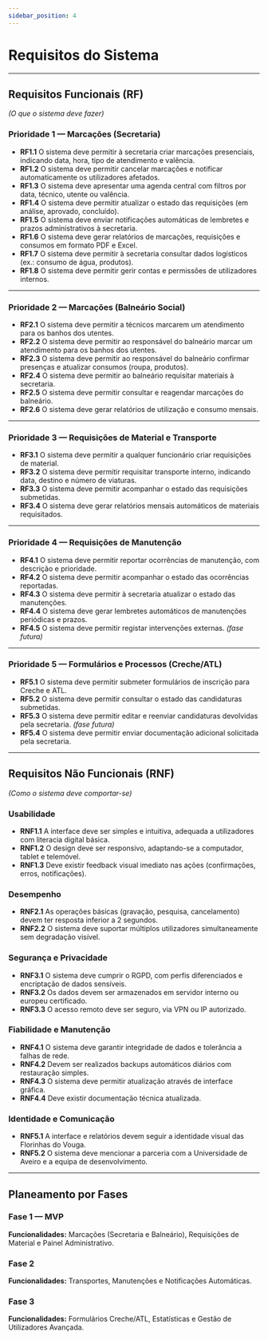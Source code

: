 ```yaml
---
sidebar_position: 4
---
```

# Requisitos do Sistema

---

## Requisitos Funcionais (RF)
*(O que o sistema deve fazer)*

### Prioridade 1 — Marcações (Secretaria)
- **RF1.1** O sistema deve permitir à secretaria criar marcações presenciais, indicando data, hora, tipo de atendimento e valência.  
- **RF1.2** O sistema deve permitir cancelar marcações e notificar automaticamente os utilizadores afetados.  
- **RF1.3** O sistema deve apresentar uma agenda central com filtros por data, técnico, utente ou valência.  
- **RF1.4** O sistema deve permitir atualizar o estado das requisições (em análise, aprovado, concluído).  
- **RF1.5** O sistema deve enviar notificações automáticas de lembretes e prazos administrativos à secretaria.  
- **RF1.6** O sistema deve gerar relatórios de marcações, requisições e consumos em formato PDF e Excel.  
- **RF1.7** O sistema deve permitir à secretaria consultar dados logísticos (ex.: consumo de água, produtos).  
- **RF1.8** O sistema deve permitir gerir contas e permissões de utilizadores internos.  

---

### Prioridade 2 — Marcações (Balneário Social)
- **RF2.1** O sistema deve permitir a técnicos marcarem um atendimento para os banhos dos utentes.  
- **RF2.2** O sistema deve permitir ao responsável do balneário marcar um atendimento para os banhos dos utentes.  
- **RF2.3** O sistema deve permitir ao responsável do balneário confirmar presenças e atualizar consumos (roupa, produtos).  
- **RF2.4** O sistema deve permitir ao balneário requisitar materiais à secretaria.  
- **RF2.5** O sistema deve permitir consultar e reagendar marcações do balneário.  
- **RF2.6** O sistema deve gerar relatórios de utilização e consumo mensais.  

---

### Prioridade 3 — Requisições de Material e Transporte
- **RF3.1** O sistema deve permitir a qualquer funcionário criar requisições de material.  
- **RF3.2** O sistema deve permitir requisitar transporte interno, indicando data, destino e número de viaturas.  
- **RF3.3** O sistema deve permitir acompanhar o estado das requisições submetidas.  
- **RF3.4** O sistema deve gerar relatórios mensais automáticos de materiais requisitados.  

---

### Prioridade 4 — Requisições de Manutenção
- **RF4.1** O sistema deve permitir reportar ocorrências de manutenção, com descrição e prioridade.  
- **RF4.2** O sistema deve permitir acompanhar o estado das ocorrências reportadas.  
- **RF4.3** O sistema deve permitir à secretaria atualizar o estado das manutenções.  
- **RF4.4** O sistema deve gerar lembretes automáticos de manutenções periódicas e prazos.  
- **RF4.5** O sistema deve permitir registar intervenções externas. *(fase futura)*  

---

### Prioridade 5 — Formulários e Processos (Creche/ATL)
- **RF5.1** O sistema deve permitir submeter formulários de inscrição para Creche e ATL.  
- **RF5.2** O sistema deve permitir consultar o estado das candidaturas submetidas.  
- **RF5.3** O sistema deve permitir editar e reenviar candidaturas devolvidas pela secretaria. *(fase futura)*  
- **RF5.4** O sistema deve permitir enviar documentação adicional solicitada pela secretaria.  

---

## Requisitos Não Funcionais (RNF)
*(Como o sistema deve comportar-se)*

### Usabilidade
- **RNF1.1** A interface deve ser simples e intuitiva, adequada a utilizadores com literacia digital básica.  
- **RNF1.2** O design deve ser responsivo, adaptando-se a computador, tablet e telemóvel.  
- **RNF1.3** Deve existir feedback visual imediato nas ações (confirmações, erros, notificações).  

### Desempenho
- **RNF2.1** As operações básicas (gravação, pesquisa, cancelamento) devem ter resposta inferior a 2 segundos.  
- **RNF2.2** O sistema deve suportar múltiplos utilizadores simultaneamente sem degradação visível.  

### Segurança e Privacidade
- **RNF3.1** O sistema deve cumprir o RGPD, com perfis diferenciados e encriptação de dados sensíveis.  
- **RNF3.2** Os dados devem ser armazenados em servidor interno ou europeu certificado.  
- **RNF3.3** O acesso remoto deve ser seguro, via VPN ou IP autorizado.  

### Fiabilidade e Manutenção
- **RNF4.1** O sistema deve garantir integridade de dados e tolerância a falhas de rede.  
- **RNF4.2** Devem ser realizados backups automáticos diários com restauração simples.  
- **RNF4.3** O sistema deve permitir atualização através de interface gráfica.  
- **RNF4.4** Deve existir documentação técnica atualizada.  

### Identidade e Comunicação
- **RNF5.1** A interface e relatórios devem seguir a identidade visual das Florinhas do Vouga.  
- **RNF5.2** O sistema deve mencionar a parceria com a Universidade de Aveiro e a equipa de desenvolvimento.  

---

## Planeamento por Fases

### Fase 1 — MVP
**Funcionalidades:** Marcações (Secretaria e Balneário), Requisições de Material e Painel Administrativo.

### Fase 2
**Funcionalidades:** Transportes, Manutenções e Notificações Automáticas.

### Fase 3
**Funcionalidades:** Formulários Creche/ATL, Estatísticas e Gestão de Utilizadores Avançada.